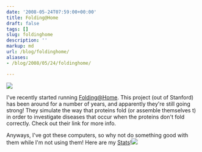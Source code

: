 ```yaml
---
date: '2008-05-24T07:59:00+00:00'
title: Folding@Home
draft: false
tags: []
slug: foldinghome
description: ''
markup: md
url: /blog/foldinghome/
aliases:
- /blog/2008/05/24/foldinghome/

---
```


[![](http://4.bp.blogspot.com/_FnxSpwZnwaA/SDgSGwWGsTI/AAAAAAAAAA0/h4wEFSKHASs/s200/FAHlogoButton.jpg)](http://4.bp.blogspot.com/_FnxSpwZnwaA/SDgSGwWGsTI/AAAAAAAAAA0/h4wEFSKHASs/s1600-h/FAHlogoButton.jpg)  
  
I've recently started running [Folding@Home](http://folding.stanford.edu/). This project (out of Stanford) has been around for a number of years, and apparently they're still going strong! They simulate the way that proteins fold (or assemble themselves t) in order to investigate diseases that occur when the proteins don't fold correctly. Check out their link for more info.  
  
Anyways, I've got these computers, so why not do something good with them while I'm not using them! Here are my [Stats](http://fah-web.stanford.edu/cgi-bin/main.py?qtype=userpage&username=bradmontgomery)!![](https://blogger.googleusercontent.com/tracker/4123748873183487963-8540889042235705913?l=bradmontgomery.blogspot.com)